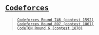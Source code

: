 # [`Codeforces`]
> [`Codeforces Round 746 (contest 1592)`](./cf_1592)  
> [`Codeforces Round 897 (contest 1867)`](./cf_1867)  
> [`CodeTON Round 6 (contest 1870)`](./cf_1870)


[`Codeforces`]: /cf
[`Zerojudge`]: /zj
[`PCIC`]: /PCIC